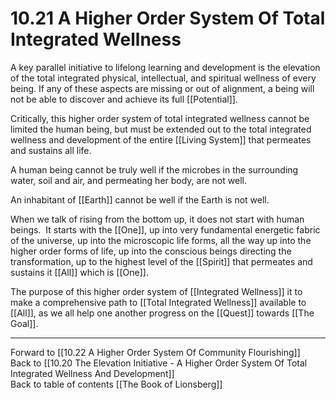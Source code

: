 # 10.21 A Higher Order System Of Total Integrated Wellness

A key parallel initiative to lifelong learning and development is the elevation of the total integrated physical, intellectual, and spiritual wellness of every being. If any of these aspects are missing or out of alignment, a being will not be able to discover and achieve its full [[Potential]].

Critically, this higher order system of total integrated wellness cannot be limited the human being, but must be extended out to the total integrated wellness and development of the entire [[Living System]] that permeates and sustains all life.

A human being cannot be truly well if the microbes in the surrounding water, soil and air, and permeating her body, are not well.

An inhabitant of [[Earth]] cannot be well if the Earth is not well.

When we talk of rising from the bottom up, it does not start with human beings.  It starts with the [[One]], up into very fundamental energetic fabric of the universe, up into the microscopic life forms, all the way up into the higher order forms of life, up into the conscious beings directing the transformation, up to the highest level of the [[Spirit]] that permeates and sustains it [[All]] which is [[One]]. 

The purpose of this higher order system of [[Integrated Wellness]] it to make a comprehensive path to [[Total Integrated Wellness]] available to [[All]], as we all help one another progress on the [[Quest]] towards [[The Goal]].

___

Forward to [[10.22 A Higher Order System Of Community Flourishing]]                   
Back to [[10.20 The Elevation Initiative - A Higher Order System Of Total Integrated Wellness And Development]]                        
Back to table of contents [[The Book of Lionsberg]]  

